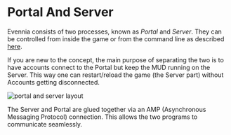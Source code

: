 # Portal And Server


Evennia consists of two processes, known as *Portal* and *Server*.  They can be controlled from
inside the game or from the command line as described [here](Start-Stop-Reload).

If you are new to the concept, the main purpose of separating the two is to have accounts connect to
the Portal but keep the MUD running on the Server. This way one can restart/reload the game (the
Server part) without Accounts getting disconnected.

![portal and server layout](https://474a3b9f-a-62cb3a1a-s-sites.googlegroups.com/site/evenniaserver/file-cabinet/evennia_server_portal.png)

The Server and Portal are glued together via an AMP (Asynchronous Messaging Protocol) connection.
This allows the two programs to communicate seamlessly.
